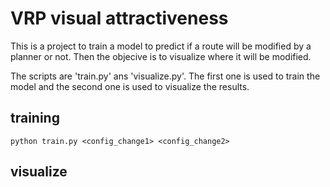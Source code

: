 # VRP visual attractiveness

This is a project to train a model to predict if a route will be modified by a planner or not. Then the objecive is to visualize where it will be modified.

The scripts are 'train.py' ans 'visualize.py'. The first one is used to train the model and the second one is used to visualize the results.

## training

    python train.py <config_change1> <config_change2>


## visualize
